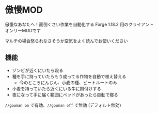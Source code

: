 # 傲慢MOD

傲慢なあなたへ！面倒くさい作業を自動化する Forge 1.18.2 用のクライアントオンリーMODです

マルチの場合怒られなさそうか空気をよく読んでお使いください

## 機能

- ゾンビが近くにいたら殴る
- 種を手に持っていたらもう成ってる作物を自動で植え替える
  - 今のところにんじん、小麦の種、ビートルートのみ
- 小麦を持っていたら近くにいる牛に餌付けする
- 夜になって手に届く範囲にベッドがあったら自動で寝る

`//gouman on` で有効、`//gouman off` で無効 (デフォルト無効)